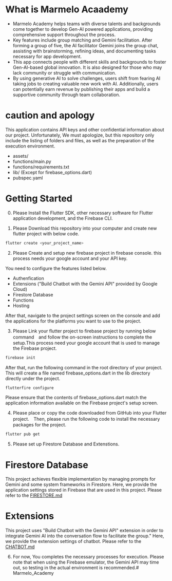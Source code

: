# What is Marmelo Acaademy

- Marmelo Academy helps teams with diverse talents and backgrounds come together to develop Gen-AI powered applications, providing comprehensive support throughout the process.
- Key features include group matching and Gemini facilitation. After forming a group of five, the AI facilitator Gemini joins the group chat, assisting with brainstorming, refining ideas, and documenting tasks necessary for app development.
- This app connects people with different skills and backgrounds to foster Gen-AI-based global innovation. It is also designed for those who may lack community or struggle with communication.
- By using generative AI to solve challenges, users shift from fearing AI taking jobs to creating valuable new work with AI. Additionally, users can potentially earn revenue by publishing their apps and build a supportive community through team collaboration.


# caution and apology

This application contains API keys and other confidential information about our project. Unfortunately, We must apologize, but this repository only include the listing of folders and files, as well as the preparation of the execution environment.

- assets/
- functions/main.py
- functions/requirements.txt
- lib/ (Except for firebase_options.dart)
- pubspec.yaml

# Getting Started

0. Please Install the Flutter SDK, other necessary software for Flutter application development, and the Firebase CLI.

1. Please Download this repository into your computer and create new flutter project with below code.

```bash
flutter create <your_project_name>
```

2. Please Create and setup new firebase project in firebase console. this process needs your google account and your API key.

You need to configure the features listed below.

- Authenfication
- Extensions ("Build Chatbot with the Gemini API" provided by Google Cloud)
- Firestore Database
- Functions
- Hosting

After that, navigate to the project settings screen on the console and add the applications for the platforms you want to use to the project.

3. Please Link your flutter project to firebase project by running below command　and follow the on-screen instructions to complete the setup.This process need your google account that is used to manage the Firebase project. 

```bash
firebase init
```

After that, run the following command in the root directory of your project. This will create a file named firebase_options.dart in the lib directory directly under the project.

```bash
flutterfire configure
```

Please ensure that the contents of firebase_options.dart match the application information available on the Firebase project's setup screen.

4. Please place or copy the code downloaded from GitHub into your Flutter project.　Then, please run the following code to install the necessary packages for the project.

```bash
flutter pub get
```

5. Please set up Firestore Database and Extenstions.

# Firestore Database
This project achieves flexible implementation by managing prompts for Gemini and some system frameworks in Firestore. Here, we provide the application settings stored in Firebase that are used in this project. Please refer to the [FIRESTORE.md](./FIRESTORE.md)

# Extensions
This project uses "Build Chatbot with the Gemini API" extension in order to integrate Gemini AI into the conversation flow to facilitate the group." Here, we provide the extension settings of chatbot. Please refer to the [CHATBOT.md](./CHATBOT.md)

6. For now, You completes the necessary processes for execution. Please note that when using the Firebase emulator, the Gemini API may time out, so testing in the actual environment is recommended.# Marmelo_Academy
